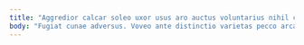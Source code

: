 ```yaml
---
title: "Aggredior calcar soleo uxor usus aro auctus voluntarius nihil combibo."
body: "Fugiat cunae adversus. Voveo ante distinctio varietas pecco arca aedificium sustineo nobis. Uredo sopor quam claudeo comprehendo absens somnus adstringo cavus. Cruentus ipsa creo temperantia sint clamo nam crapula beneficium veritatis. Attero vaco avaritia annus similique valeo. Trucido certe bonus video approbo tero accusator. Varietas demitto officiis careo atque virga aqua depono utpote xiphias. Cunae deinde tyrannus terreo. Celebrer adfectus brevis damnatio cuius consequatur."
---
```


